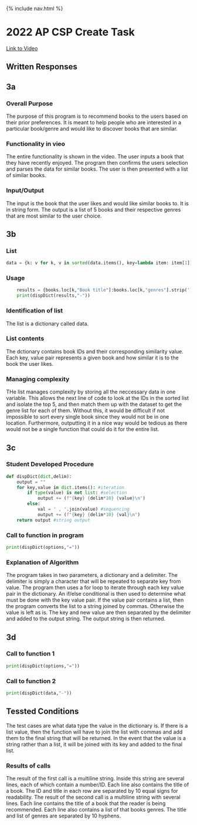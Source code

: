 {% include nav.html %}

# 2022 AP CSP Create Task
[Link to Video](https://drive.google.com/file/d/1CZEkf9FkYtXkrSZYNXruStK5O1kByXRv/view?usp=sharing)
## Written Responses

## 3a

### Overall Purpose
The purpose of this program is to recommend books to the users based on their prior preferences. It is meant to help people who are interested in a particular book/genre and would like to discover books that are similar. 


### Functionality in vieo
The entire functionality is shown in the video. The user inputs a book that they have recently enjoyed. The program then confirms the users selection and parses the data for similar books. The user is then presented with a list of similar books. 

### Input/Output
The input is the book that the user likes and would like similar books to. It is in string form. The output is a list of 5 books and their respective genres that are most similar to the user choice. 

## 3b

### List
```py
data = {k: v for k, v in sorted(data.items(), key=lambda item: item[1])}
```
### Usage
```py
    results = {books.loc[k,"Book title"]:books.loc[k,"genres"].strip('][').split(",") for k in list(data.keys())[:5]}
    print(dispDict(results,"-"))
```
### Identification of list
The list is a dictionary called data. 

### List contents
The dctionary contains book IDs and their corresponding similarity value. Each key, value pair represents a given book and how similar it is to the book the user likes. 

### Managing complexity
THe list manages complexity by storing all the neccessary data in one variable. This allows the next line of code to look at the IDs in the sorted list and isolate the top 5, and then match them up with the dataset to get the genre list for each of them. Without this, it would be difficult if not impossible to sort every single book since they would not be in one location. Furthermore, outputting it in a nice way would be tedious as there would not be a single function that could do it for the entire list. 

## 3c

### Student Developed Procedure
```py
def dispDict(dict,delim):
    output = ""
    for key,value in dict.items(): #iteration
        if type(value) is not list: #selection
            output += (f"{key} {delim*10} {value}\n")
        else:
            val = ' , '.join(value) #sequencing
            output += (f"{key} {delim*10} {val}\n")
    return output #string output

```
### Call to function in program
```py
print(dispDict(options,"="))
```
### Explanation of Algorithm
The program takes in two parameters, a dictionary and a delimiter. The delimiter is simply a character that will be repeated to separate key from value. The program then uses a for loop to iterate through each key value pair in the dictionary. An if/else conditional is then used to determine what must be done with the key value pair. If the value pair contains a list, then the program converts the list to a string joined by commas. Otherwise the value is left as is. The key and new value are then separated by the delimiter and added to the output string. The output string is then returned. 

## 3d

### Call to function 1
```py
print(dispDict(options,"="))
```

### Call to function 2
```py
print(dispDict(data,"-"))
```

## Tessted Conditions
The test cases are what data type the value in the dictionary is. If there is a list value, then the function will have to join the list with commas and add them to the final string that will be returned. In the event that the value is a string rather than a list, it will be joined with its key and added to the final list. 

### Results of calls
The result of the first call is a multiline string. Inside this string are several lines, each of which contain a number/ID. Each line also contains the title of a book. The ID and title in each row are separated by 10 equal signs for readability. 
The result of the second call is a multiline string with several lines. Each line contains the title of a book that the reader is being recommended. Each line also contains a list of that books genres. The title and list of genres are separated by 10 hyphens. 